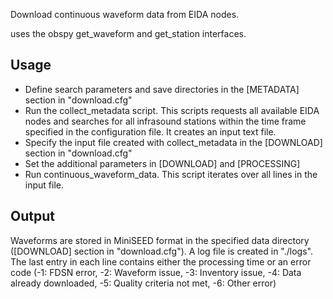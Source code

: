 Download continuous waveform data from EIDA nodes.

uses the obspy get_waveform and get_station interfaces.

## Usage
- Define search parameters and save directories in the [METADATA] section in "download.cfg"
- Run the collect_metadata script. This scripts requests all available EIDA nodes and searches for all infrasound stations within the time frame specified in the configuration file. It creates an input text file.
- Specify the input file created with collect_metadata in the [DOWNLOAD] section in "download.cfg"
- Set the additional parameters in [DOWNLOAD] and [PROCESSING]
- Run continuous_waveform_data. This script iterates over all lines in the input file.

## Output
Waveforms are stored in MiniSEED format in the specified data directory ([DOWNLOAD] section in "download.cfg"). A log file is created in "./logs". The last entry in each line contains either the processing time or an error code (-1: FDSN error, -2: Waveform issue, -3: Inventory issue, -4: Data already downloaded, -5: Quality criteria not met, -6: Other error)